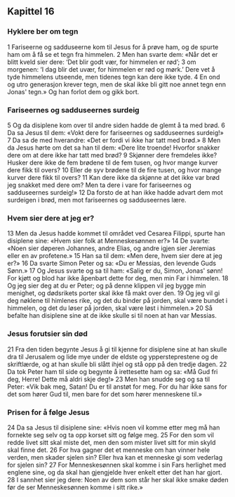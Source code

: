 ## Kapittel 16

### Hyklere ber om tegn

1 Fariseerne og sadduseerne kom til Jesus for å prøve ham, og de spurte ham om å få se et tegn fra himmelen.
2 Men han svarte dem: «Når det er blitt kveld sier dere: ‘Det blir godt vær, for himmelen er rød’;
3 om morgenen: ‘I dag blir det uvær, for himmelen er rød og mørk.’ Dere vet å tyde himmelens utseende, men tidenes tegn kan dere ikke tyde.
4 En ond og utro generasjon krever tegn, men de skal ikke bli gitt noe annet tegn enn Jonas' tegn.» Og han forlot dem og gikk bort.

### Fariseernes og sadduseernes surdeig

5 Og da disiplene kom over til andre siden hadde de glemt å ta med brød.
6 Da sa Jesus til dem: «Vokt dere for fariseernes og sadduseernes surdeig!»
7 Da sa de med hverandre: «Det er fordi vi ikke har tatt med brød.»
8 Men da Jesus hørte om det sa han til dem: «Dere lite troende! Hvorfor snakker dere om at dere ikke har tatt med brød?
9 Skjønner dere fremdeles ikke? Husker dere ikke de fem brødene til de fem tusen, og hvor mange kurver dere fikk til overs?
10 Eller de syv brødene til de fire tusen, og hvor mange kurver dere fikk til overs?
11 Kan dere ikke da skjønne at det ikke var brød jeg snakket med dere om? Men ta dere i vare for fariseernes og sadduseernes surdeig!»
12 Da forsto de at han ikke hadde advart dem mot surdeigen i brød, men mot fariseernes og sadduseernes lære.

### Hvem sier dere at jeg er?

13 Men da Jesus hadde kommet til området ved Cesarea Filippi, spurte han disiplene sine: «Hvem sier folk at Menneskesønnen er?»
14 De svarte: «Noen sier døperen Johannes, andre Elias, og andre igjen sier Jeremias eller en av profetene.»
15 Han sa til dem: «Men dere, hvem sier dere at jeg er?»
16 Da svarte Simon Peter og sa: «Du er Messias, den levende Guds Sønn.»
17 Og Jesus svarte og sa til ham: «Salig er du, Simon, Jonas' sønn! For kjøtt og blod har ikke åpenbart dette for deg, men min Far i himmelen.
18 Og jeg sier deg at du er Peter; og på denne klippen vil jeg bygge min menighet, og dødsrikets porter skal ikke få makt over den.
19 Og jeg vil gi deg nøklene til himlenes rike, og det du binder på jorden, skal være bundet i himmelen, og det du løser på jorden, skal være løst i himmelen.»
20 Så befalte han disiplene sine at de ikke skulle si til noen at han var Messias.

### Jesus forutsier sin død

21 Fra den tiden begynte Jesus å gi til kjenne for disiplene sine at han skulle dra til Jerusalem og lide mye under de eldste og yppersteprestene og de skriftlærde, og at han skulle bli slått ihjel og stå opp på den tredje dagen.
22 Da tok Peter ham til side og begynte å irettesette ham og sa: «Må Gud fri deg, Herre! Dette må aldri skje deg!»
23 Men han snudde seg og sa til Peter: «Vik bak meg, Satan! Du er til anstøt for meg. For du har ikke sans for det som hører Gud til, men bare for det som hører menneskene til.»

### Prisen for å følge Jesus

24 Da sa Jesus til disiplene sine: «Hvis noen vil komme etter meg må han fornekte seg selv og ta opp korset sitt og følge meg.
25 For den som vil redde livet sitt skal miste det, men den som mister livet sitt for min skyld skal finne det.
26 For hva gagner det et menneske om han vinner hele verden, men skader sjelen sin? Eller hva kan et menneske gi som vederlag for sjelen sin?
27 For Menneskesønnen skal komme i sin Fars herlighet med englene sine, og da skal han gjengjelde hver enkelt etter det han har gjort.
28 I sannhet sier jeg dere: Noen av dem som står her skal ikke smake døden før de ser Menneskesønnen komme i sitt rike.»

